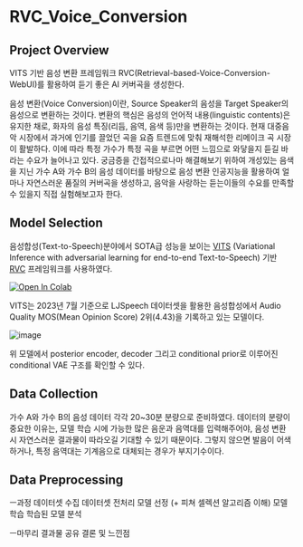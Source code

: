 # RVC_Voice_Conversion

## Project Overview
VITS 기반 음성 변환 프레임워크 RVC(Retrieval-based-Voice-Conversion-WebUI)를 활용하여 듣기 좋은 AI 커버곡을 생성한다.

음성 변환(Voice Conversion)이란, Source Speaker의 음성을 Target Speaker의 음성으로 변환하는 것이다.
변환의 핵심은 음성의 언어적 내용(linguistic contents)은 유지한 채로, 화자의 음성 특징(리듬, 음역, 음색 등)만을 변환하는 것이다.
현재 대중음악 시장에서 과거에 인기를 끌었던 곡을 요즘 트렌드에 맞춰 재해석한 리메이크 곡 시장이 활발하다.
이에 따라 특정 가수가 특정 곡을 부르면 어떤 느낌으로 와닿을지 듣길 바라는 수요가 늘어나고 있다.
궁금증을 간접적으로나마 해결해보기 위하여 개성있는 음색을 지닌 가수 A와 가수 B의 음성 데이터를 바탕으로
음성 변환 인공지능을 활용하여 얼마나 자연스러운 품질의 커버곡을 생성하고, 
음악을 사랑하는 듣는이들의 수요를 만족할 수 있을지 직접 실험해보고자 한다.

## Model Selection
음성합성(Text-to-Speech)분야에서 SOTA급 성능을 보이는 [VITS](https://github.com/jaywalnut310/vits) (Variational Inference with adversarial learning for end-to-end Text-to-Speech) 기반 [RVC](https://github.com/RVC-Project/Retrieval-based-Voice-Conversion-WebUI) 프레임워크를 사용하였다.

[![Open In Colab](https://img.shields.io/badge/Colab-F9AB00?style=for-the-badge&logo=googlecolab&color=525252)](https://colab.research.google.com/drive/1iWOLYE9znqT6XE5Rw2iETE19ZlqpziLx?usp=sharing)

VITS는 2023년 7월 기준으로 LJSpeech 데이터셋을 활용한 음성합성에서 Audio Quality MOS(Mean Opinion Score) 2위(4.43)을 기록하고 있는 모델이다.

![image](https://github.com/kosonkh7/RVC_Voice_Conversion/assets/83086978/3fcd3c17-ed1c-4d3a-ada7-f8633fb4ae3b)

위 모델에서  posterior encoder, decoder 그리고 conditional prior로 이루어진 conditional VAE 구조를 확인할 수 있다.

## Data Collection
가수 A와 가수 B의 음성 데이터 각각 20~30분 분량으로 준비하였다.
데이터의 분량이 중요한 이유는,
모델 학습 시에 가능한 많은 음운과 음역대를 입력해주어야, 음성 변환 시 자연스러운 결과물이 따라오길 기대할 수 있기 때문이다.
그렇지 않으면 발음이 어색하거나, 특정 음역대는 기계음으로 대체되는 경우가 부지기수이다.


## Data Preprocessing



ㅡ과정
데이터셋 수집
데이터셋 전처리
모델 선정 (+ 피쳐 셀렉션 알고리즘 이해)
모델 학습
학습된 모델 분석

ㅡ마무리
결과물 공유
결론 및 느낀점
